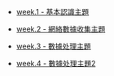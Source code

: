 

- [week.1 - 基本認識主題 ](weeks/week1)

- [week.2 -  網絡數據收集主題](weeks/week2)

- [week.3 -  數據处理主題](weeks/week3)

- [week.4 -  數據处理主題2](weeks/week4)